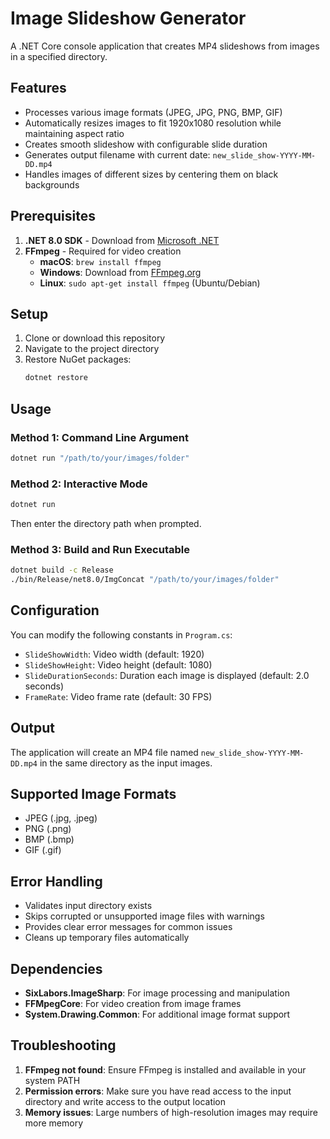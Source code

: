 # Image Slideshow Generator

A .NET Core console application that creates MP4 slideshows from images in a specified directory.

## Features

- Processes various image formats (JPEG, JPG, PNG, BMP, GIF)
- Automatically resizes images to fit 1920x1080 resolution while maintaining aspect ratio
- Creates smooth slideshow with configurable slide duration
- Generates output filename with current date: `new_slide_show-YYYY-MM-DD.mp4`
- Handles images of different sizes by centering them on black backgrounds

## Prerequisites

1. **.NET 8.0 SDK** - Download from [Microsoft .NET](https://dotnet.microsoft.com/download)
2. **FFmpeg** - Required for video creation
   - **macOS**: `brew install ffmpeg`
   - **Windows**: Download from [FFmpeg.org](https://ffmpeg.org/download.html)
   - **Linux**: `sudo apt-get install ffmpeg` (Ubuntu/Debian)

## Setup

1. Clone or download this repository
2. Navigate to the project directory
3. Restore NuGet packages:
   ```bash
   dotnet restore
   ```

## Usage

### Method 1: Command Line Argument
```bash
dotnet run "/path/to/your/images/folder"
```

### Method 2: Interactive Mode
```bash
dotnet run
```
Then enter the directory path when prompted.

### Method 3: Build and Run Executable
```bash
dotnet build -c Release
./bin/Release/net8.0/ImgConcat "/path/to/your/images/folder"
```

## Configuration

You can modify the following constants in `Program.cs`:

- `SlideShowWidth`: Video width (default: 1920)
- `SlideShowHeight`: Video height (default: 1080)
- `SlideDurationSeconds`: Duration each image is displayed (default: 2.0 seconds)
- `FrameRate`: Video frame rate (default: 30 FPS)

## Output

The application will create an MP4 file named `new_slide_show-YYYY-MM-DD.mp4` in the same directory as the input images.

## Supported Image Formats

- JPEG (.jpg, .jpeg)
- PNG (.png)
- BMP (.bmp)
- GIF (.gif)

## Error Handling

- Validates input directory exists
- Skips corrupted or unsupported image files with warnings
- Provides clear error messages for common issues
- Cleans up temporary files automatically

## Dependencies

- **SixLabors.ImageSharp**: For image processing and manipulation
- **FFMpegCore**: For video creation from image frames
- **System.Drawing.Common**: For additional image format support

## Troubleshooting

1. **FFmpeg not found**: Ensure FFmpeg is installed and available in your system PATH
2. **Permission errors**: Make sure you have read access to the input directory and write access to the output location
3. **Memory issues**: Large numbers of high-resolution images may require more memory
